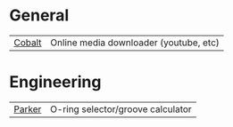 
# General

|                                 |                                        |
| :------------------------------ | :------------------------------------- |
| [Cobalt](https://cobalt.tools/) | Online media downloader (youtube, etc) |
# Engineering

|                                                                                                                      |                                   |
| :------------------------------------------------------------------------------------------------------------------- | :-------------------------------- |
| [Parker](https://divapps.parker.com/divapps/oring/ORingSelector/?LangID=EN&lang=en&cntry=us/17061&LangSrcType=local) | O-ring selector/groove calculator |

